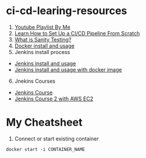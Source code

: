 # ci-cd-learing-resources
1. [Youtube Playlist By Me](https://www.youtube.com/playlist?list=PLpIbMOwId_Uw13vAvc8Zl42PB_IgCCRwv)
2. [Learn How to Set Up a CI/CD Pipeline From Scratch](https://dzone.com/articles/learn-how-to-setup-a-cicd-pipeline-from-scratch)
3. [What is Sanity Testing?](https://www.youtube.com/watch?v=eiqh4hdRNxw)
4. [Docker install and usage](https://www.digitalocean.com/community/tutorials/how-to-install-and-use-docker-on-ubuntu-18-04)
5. Jenkins install process
  * [Jenkins install and usage](https://www.youtube.com/watch?v=YyPMhKdBCxw)
  * [Jenkins install and usage with docker image](https://www.youtube.com/watch?v=iN3he0eVUyw)
6. Jnekins Courses
  * [Jenkins Course](https://www.youtube.com/watch?v=yz3tyeA3Fe0&list=PLS1QulWo1RIbY8xXPqz6ad_sNHkIP3IXI)
  * [Jenkins Course 2 with AWS EC2](https://www.youtube.com/playlist?list=PLhW3qG5bs-L_ZCOA4zNPSoGbnVQ-rp_dG)

# My Cheatsheet
1. Connect or start existing container 
```
docker start -i CONTAINER_NAME
```
